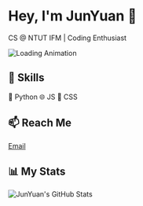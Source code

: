 # Hey, I'm JunYuan 👋

CS @ NTUT IFM | Coding Enthusiast

![Loading Animation](https://github.com/4390368743903687/main/load.gif)

## 🔧 Skills
🐍 Python  🌐 JS  🎨 CSS

## 📫 Reach Me
[Email](mailto:aa346851243903687@gmail.com)

## 📊 My Stats
![JunYuan's GitHub Stats](https://github-readme-stats.vercel.app/api?username=JunYuan&show_icons=true&theme=dark)
